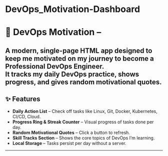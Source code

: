 # DevOps_Motivation-Dashboard

# 🚀 DevOps Motivation – 

A modern, single-page HTML app designed to keep me motivated on my journey to become a **Professional DevOps Engineer**.  
It tracks my daily DevOps practice, shows progress, and gives random motivational quotes.
---

## ✨ Features

- **Daily Action List** – Check off tasks like Linux, Git, Docker, Kubernetes, CI/CD, Cloud.
- **Progress Ring & Streak Counter** – Visual progress of tasks done per day.
- **Random Motivational Quotes** – Click a button to refresh.
- **Skill Tracks Section** – Shows the core topics of DevOps I’m learning.
- **Local Storage** – Tasks persist per day without a server.

---
